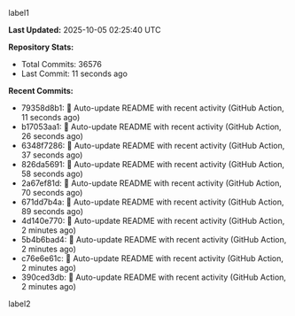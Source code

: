 
label1 
<!-- ACTIVITY_START -->
**Last Updated:** 2025-10-05 02:25:40 UTC

**Repository Stats:**
- Total Commits: 36576
- Last Commit: 11 seconds ago

**Recent Commits:**
- 79358d8b1: 🤖 Auto-update README with recent activity (GitHub Action, 11 seconds ago)
- b17053aa1: 🤖 Auto-update README with recent activity (GitHub Action, 26 seconds ago)
- 6348f7286: 🤖 Auto-update README with recent activity (GitHub Action, 37 seconds ago)
- 826da5691: 🤖 Auto-update README with recent activity (GitHub Action, 58 seconds ago)
- 2a67ef81d: 🤖 Auto-update README with recent activity (GitHub Action, 70 seconds ago)
- 671dd7b4a: 🤖 Auto-update README with recent activity (GitHub Action, 89 seconds ago)
- 4d140e770: 🤖 Auto-update README with recent activity (GitHub Action, 2 minutes ago)
- 5b4b6bad4: 🤖 Auto-update README with recent activity (GitHub Action, 2 minutes ago)
- c76e6e61c: 🤖 Auto-update README with recent activity (GitHub Action, 2 minutes ago)
- 390ced3db: 🤖 Auto-update README with recent activity (GitHub Action, 2 minutes ago)
<!-- ACTIVITY_END -->

label2
